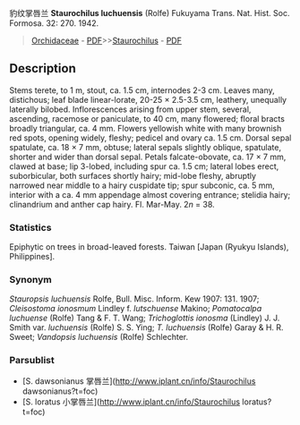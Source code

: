 豹纹掌唇兰 **Staurochilus luchuensis** (Rolfe) Fukuyama Trans. Nat. Hist. Soc. Formosa. 32: 270. 1942.

> [Orchidaceae](http://www.iplant.cn/info/Orchidaceae?t=foc) - [PDF](http://www.iplant.cn/foc/pdf/Orchidaceae.pdf)>>[Staurochilus](http://www.iplant.cn/info/Staurochilus?t=foc) - [PDF](http://www.iplant.cn/foc/pdf/Staurochilus.pdf)

## Description

Stems terete, to 1 m, stout, ca. 1.5 cm, internodes 2-3 cm. Leaves many, distichous; leaf blade linear-lorate, 20-25 × 2.5-3.5 cm, leathery, unequally laterally bilobed. Inflorescences arising from upper stem, several, ascending, racemose or paniculate, to 40 cm, many flowered; floral bracts broadly triangular, ca. 4 mm. Flowers yellowish white with many brownish red spots, opening widely, fleshy; pedicel and ovary ca. 1.5 cm. Dorsal sepal spatulate, ca. 18 × 7 mm, obtuse; lateral sepals slightly oblique, spatulate, shorter and wider than dorsal sepal. Petals falcate-obovate, ca. 17 × 7 mm, clawed at base; lip 3-lobed, including spur ca. 1.5 cm; lateral lobes erect, suborbicular, both surfaces shortly hairy; mid-lobe fleshy, abruptly narrowed near middle to a hairy cuspidate tip; spur subconic, ca. 5 mm, interior with a ca. 4 mm appendage almost covering entrance; stelidia hairy; clinandrium and anther cap hairy. Fl. Mar-May. 2*n* = 38.

### Statistics
Epiphytic on trees in broad-leaved forests. Taiwan [Japan (Ryukyu Islands), Philippines].

### Synonym
*Stauropsis luchuensis* Rolfe, Bull. Misc. Inform. Kew 1907: 131. 1907; *Cleisostoma ionosmum* Lindley f. *lutschuense* Makino; *Pomatocalpa luchuense* (Rolfe) Tang & F. T. Wang; *Trichoglottis ionosma* (Lindley) J. J. Smith var. *luchuensis* (Rolfe) S. S. Ying; *T. luchuensis* (Rolfe) Garay & H. R. Sweet; *Vandopsis luchuensis* (Rolfe) Schlechter.



### Parsublist

* [S.  dawsonianus  掌唇兰](http://www.iplant.cn/info/Staurochilus dawsonianus?t=foc)
* [S.  loratus  小掌唇兰](http://www.iplant.cn/info/Staurochilus loratus?t=foc)
